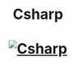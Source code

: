 <h1 align="center">
<br>
  Csharp
  <br>
  <br>
  <a href="https://github.com/shadibdair/Csharp/new/master?readme=1"><img src="http://www.sumeyyesenturk.com/wp-content/uploads/2018/06/c-sharp-1170x520.jpg" alt="Csharp"></a>
 
</h1>




